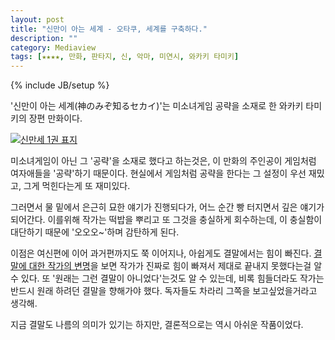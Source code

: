 ```yaml
---
layout: post
title: "신만이 아는 세계 - 오타쿠, 세계를 구축하다."
description: ""
category: Mediaview
tags: [★★★★, 만화, 판타지, 신, 악마, 미연시, 와카키 타미키]
---
```

{% include JB/setup %}



'신만이 아는 세계(神のみぞ知るセカイ)'는 미소녀게임 공략을 소재로 한 와카키 타미키의 장편 만화이다.

[![신만세 1권 표지](https://lh4.googleusercontent.com/-8qbdOxGz_kk/VMKChhYXkQI/AAAAAAAAOlo/uWPHJXbog-Q/w600/kaminomi_1_kr_cover.jpg "'신만세'는 신만이 아는 세계에서 벌어지는 신만의 이야기다.")](http://www.aladin.co.kr/shop/wproduct.aspx?ISBN=8925893576&ttbkey=ttbreznoa0249001&COPYPaper=1)

미소녀게임이 아닌 그 '공략'을 소재로 했다고 하는것은, 이 만화의 주인공이 게임처럼 여자애들을 '공략'하기 때문이다.
현실에서 게임처럼 공략을 한다는 그 설정이 우선 재밌고, 그게 먹힌다는게 또 재미있다.

그러면서 물 밑에서 은근히 묘한 얘기가 진행되다가, 어느 순간 빵 터지면서 깊은 얘기가 되어간다.
이를위해 작가는 떡밥을 뿌리고 또 그것을 충실하게 회수하는데, 이 충실함이 대단하기 때문에 '오오오~'하며 감탄하게 된다.

이점은 여신편에 이어 과거편까지도 쭉 이어지나, 아쉽게도 결말에서는 힘이 빠진다. [결말에 대한 작가의 변명](http://blog.naver.com/365wide/220093252993)을 보면 작가가 진짜로 힘이 빠져서 제대로 끝내지 못했다는걸 알 수 있다. 또 '원래는 그런 결말이 아니었다'는것도 알 수 있는데, 비록 힘들더라도 작가는 반드시 원래 하려던 결말을 향해가야 했다. 독자들도 차라리 그쪽을 보고싶었을거라고 생각해.

지금 결말도 나름의 의미가 있기는 하지만, 결론적으로는 역시 아쉬운 작품이었다.
